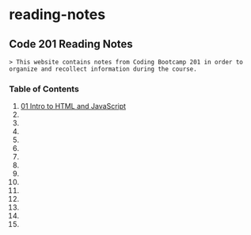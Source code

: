 # reading-notes
## Code 201 Reading Notes
```
> This website contains notes from Coding Bootcamp 201 in order to organize and recollect information during the course.
```
### Table of Contents
1. [01 Intro to HTML and JavaScript](https://github.com/blakerom/reading-notes/01-Intro-HTML-JavaScript/)
2.
3.
4.
5.
6.
7.
8.
9.
10.
11.
12.
13.
14.
15.
